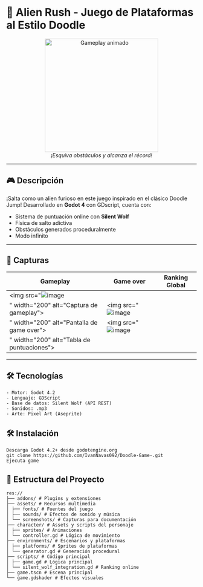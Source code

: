 # 🦖 **Alien Rush** - Juego de Plataformas al Estilo Doodle 

<div align="center">
  <img src="![image](https://github.com/user-attachments/assets/19b9bff3-d9a4-451d-9a5e-9d6c37518874)
"
 alt="Gameplay animado" width="300">
  <br>
  <em>¡Esquiva obstáculos y alcanza el récord!</em>
</div>

---


## 🎮 **Descripción**
¡Salta como un alien furioso en este juego inspirado en el clásico Doodle Jump! Desarrollado en **Godot 4** con GDscript, cuenta con:

- Sistema de puntuación online con **Silent Wolf**
- Física de salto adictiva
- Obstáculos generados proceduralmente
- Modo infinito

---

## 📸 **Capturas**
| Gameplay | Game over | Ranking Global |
|----------|-----------|----------------|
| <img src="![image](https://github.com/user-attachments/assets/bfdae345-623f-4608-8f88-06bb569dc33c)
" width="200" alt="Captura de gameplay"> | <img src="![image](https://github.com/user-attachments/assets/b2ce41ce-f00e-48b3-8668-a235f35ee6a6)
" width="200" alt="Pantalla de game over"> | <img src="![image](https://github.com/user-attachments/assets/cfb24e2a-6de4-486d-8147-87f3c0877220)
" width="200" alt="Tabla de puntuaciones"> |

---

## 🛠️ **Tecnologías**
```plaintext
- Motor: Godot 4.2
- Lenguaje: GDScript
- Base de datos: Silent Wolf (API REST)
- Sonidos: .mp3
- Arte: Pixel Art (Aseprite)
```
## 🛠️ **Instalación**
```
Descarga Godot 4.2+ desde godotengine.org
git clone https://github.com/IvanNavas092/Doodle-Game-.git
Ejecuta game
```
## 📂 **Estructura del Proyecto**
```
res://
├── addons/ # Plugins y extensiones
├── assets/ # Recursos multimedia
│ ├── fonts/ # Fuentes del juego
│ ├── sounds/ # Efectos de sonido y música
│ └── screenshots/ # Capturas para documentación
├── character/ # Assets y scripts del personaje
│ ├── sprites/ # Animaciones
│ └── controller.gd # Lógica de movimiento
├── environments/ # Escenarios y plataformas
│ ├── platforms/ # Sprites de plataformas
│ └── generator.gd # Generación procedural
├── scripts/ # Código principal
│ ├── game.gd # Lógica principal
│ └── silent_wolf_integration.gd # Ranking online
├── game.tscn # Escena principal
└── game.gdshader # Efectos visuales
```






